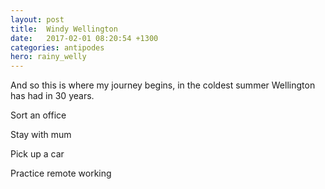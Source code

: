 ```yaml
---
layout: post
title:  Windy Wellington
date:   2017-02-01 08:20:54 +1300
categories: antipodes
hero: rainy_welly
---
```

And so this is where my journey begins, in the coldest summer Wellington has had in 30 years.

Sort an office

Stay with mum

Pick up a car

Practice remote working

